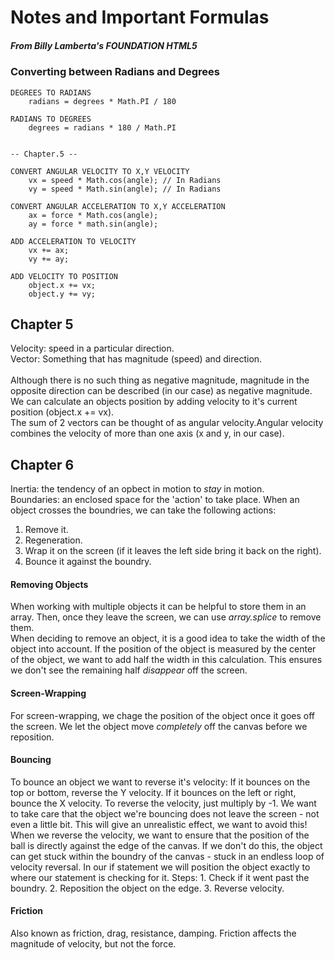 # Notes and Important Formulas
##### From *Billy Lamberta's* **FOUNDATION HTML5**


### Converting between Radians and Degrees
	
	DEGREES TO RADIANS 
		radians = degrees * Math.PI / 180

	RADIANS TO DEGREES
		degrees = radians * 180 / Math.PI


	-- Chapter.5 --

	CONVERT ANGULAR VELOCITY TO X,Y VELOCITY
		vx = speed * Math.cos(angle); // In Radians
		vy = speed * Math.sin(angle); // In Radians

	CONVERT ANGULAR ACCELERATION TO X,Y ACCELERATION
		ax = force * Math.cos(angle);
		ay = force * math.sin(angle);

	ADD ACCELERATION TO VELOCITY
		vx += ax;
		vy += ay;

	ADD VELOCITY TO POSITION
		object.x += vx;
		object.y += vy;


## Chapter 5
Velocity: speed in a particular direction. <br>
Vector: Something that has magnitude (speed) and direction.<br>
<br>
Although there is no such thing as negative magnitude, magnitude in the opposite direction can be described (in our case) as negative magnitude. <br>
We can calculate an objects position by adding velocity to it's current position (object.x += vx).<br>
The sum of 2 vectors can be thought of as angular velocity.Angular velocity combines the velocity of more than one axis (x and y, in our case). 

## Chapter 6
Inertia: the tendency of an opbect in motion to *stay* in motion.<br>
Boundaries: an enclosed space for the 'action' to take place. When an object crosses the boundries, we can take the following actions:<br>
  1. Remove it.<br>
  2. Regeneration.<br>
  3. Wrap it on the screen (if it leaves the left side bring it back on the right).<br>
  4. Bounce it against the boundry.<br>

#### Removing Objects
When working with multiple objects it can be helpful to store them in an array. Then, once they leave the screen, we can use *array.splice* to remove them. <br>
When deciding to remove an object, it is a good idea to take the width of the object into account. If the position of the object is measured by the center of the object, we want to add half the width in this calculation. This ensures we don't see the remaining half *disappear* off the screen.
#### Screen-Wrapping
For screen-wrapping, we chage the position of the object once it goes off the screen. We let the object move *completely* off the canvas before we reposition. 
#### Bouncing
To bounce an object we want to reverse it's velocity: If it bounces on the top or bottom, reverse the Y velocity. If it bounces on the left or right, bounce the X velocity. To reverse the velocity, just multiply by -1.
We want to take care that the object we're bouncing does not leave the screen - not even a little bit. This will give an unrealistic effect, we want to avoid this!
When we reverse the velocity, we want to ensure that the position of the ball is directly against the edge of the canvas. If we don't do this, the object can get stuck within the boundry of the canvas - stuck in an endless loop of velocity reversal. In our if statement we will position the object exactly to where our statement is checking for it. 
Steps:	1. Check if it went past the boundry.
		2. Reposition the object on the edge.
		3. Reverse velocity.
#### Friction
Also known as friction, drag, resistance, damping. Friction affects the magnitude of velocity, but not the force. 